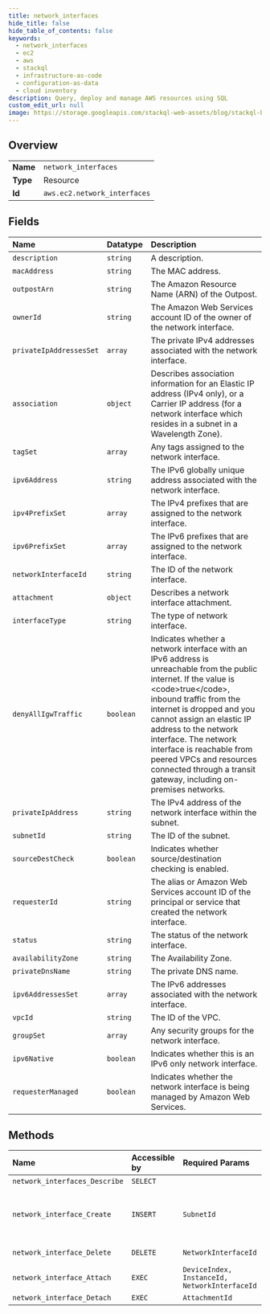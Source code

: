 ```yaml
---
title: network_interfaces
hide_title: false
hide_table_of_contents: false
keywords:
  - network_interfaces
  - ec2
  - aws    
  - stackql
  - infrastructure-as-code
  - configuration-as-data
  - cloud inventory
description: Query, deploy and manage AWS resources using SQL
custom_edit_url: null
image: https://storage.googleapis.com/stackql-web-assets/blog/stackql-blog-post-featured-image.png
---
```

  
    

## Overview
<table><tbody>
<tr><td><b>Name</b></td><td><code>network_interfaces</code></td></tr>
<tr><td><b>Type</b></td><td>Resource</td></tr>
<tr><td><b>Id</b></td><td><code>aws.ec2.network_interfaces</code></td></tr>
</tbody></table>

## Fields
| Name | Datatype | Description |
|:-----|:---------|:------------|
| `description` | `string` | A description. |
| `macAddress` | `string` | The MAC address. |
| `outpostArn` | `string` | The Amazon Resource Name (ARN) of the Outpost. |
| `ownerId` | `string` | The Amazon Web Services account ID of the owner of the network interface. |
| `privateIpAddressesSet` | `array` | The private IPv4 addresses associated with the network interface. |
| `association` | `object` | Describes association information for an Elastic IP address (IPv4 only), or a Carrier IP address (for a network interface which resides in a subnet in a Wavelength Zone). |
| `tagSet` | `array` | Any tags assigned to the network interface. |
| `ipv6Address` | `string` | The IPv6 globally unique address associated with the network interface. |
| `ipv4PrefixSet` | `array` | The IPv4 prefixes that are assigned to the network interface. |
| `ipv6PrefixSet` | `array` | The IPv6 prefixes that are assigned to the network interface. |
| `networkInterfaceId` | `string` | The ID of the network interface. |
| `attachment` | `object` | Describes a network interface attachment. |
| `interfaceType` | `string` | The type of network interface. |
| `denyAllIgwTraffic` | `boolean` | Indicates whether a network interface with an IPv6 address is unreachable from the public internet. If the value is &lt;code&gt;true&lt;/code&gt;, inbound traffic from the internet is dropped and you cannot assign an elastic IP address to the network interface. The network interface is reachable from peered VPCs and resources connected through a transit gateway, including on-premises networks. |
| `privateIpAddress` | `string` | The IPv4 address of the network interface within the subnet. |
| `subnetId` | `string` | The ID of the subnet. |
| `sourceDestCheck` | `boolean` | Indicates whether source/destination checking is enabled. |
| `requesterId` | `string` | The alias or Amazon Web Services account ID of the principal or service that created the network interface. |
| `status` | `string` | The status of the network interface. |
| `availabilityZone` | `string` | The Availability Zone. |
| `privateDnsName` | `string` | The private DNS name. |
| `ipv6AddressesSet` | `array` | The IPv6 addresses associated with the network interface. |
| `vpcId` | `string` | The ID of the VPC. |
| `groupSet` | `array` | Any security groups for the network interface. |
| `ipv6Native` | `boolean` | Indicates whether this is an IPv6 only network interface. |
| `requesterManaged` | `boolean` | Indicates whether the network interface is being managed by Amazon Web Services. |
## Methods
| Name | Accessible by | Required Params | Description |
|:-----|:--------------|:----------------|:------------|
| `network_interfaces_Describe` | `SELECT` |  | Describes one or more of your network interfaces. |
| `network_interface_Create` | `INSERT` | `SubnetId` | &lt;p&gt;Creates a network interface in the specified subnet.&lt;/p&gt; &lt;p&gt;For more information about network interfaces, see &lt;a href="https://docs.aws.amazon.com/AWSEC2/latest/UserGuide/using-eni.html"&gt;Elastic Network Interfaces&lt;/a&gt; in the &lt;i&gt;Amazon Virtual Private Cloud User Guide&lt;/i&gt;.&lt;/p&gt; |
| `network_interface_Delete` | `DELETE` | `NetworkInterfaceId` | Deletes the specified network interface. You must detach the network interface before you can delete it. |
| `network_interface_Attach` | `EXEC` | `DeviceIndex, InstanceId, NetworkInterfaceId` | Attaches a network interface to an instance. |
| `network_interface_Detach` | `EXEC` | `AttachmentId` | Detaches a network interface from an instance. |
